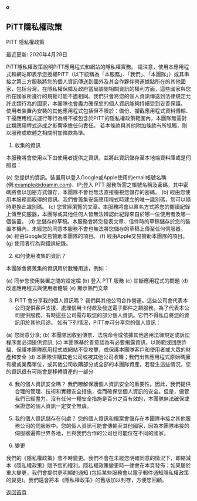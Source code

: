 ##### o
## PiTT隱私權政策

PiTT 隱私權政策

最近更新: 2020年4月28日

PiTT隱私權政策說明PiTT應用程式和網站的隱私權實務。
請注意，使用本應用程式和網站即表示您授權PiTT（以下統稱為「本服務」、「我們」、「本團隊」）或其串接之第三方服務將您的個人資訊傳送到國外及其合作夥伴營運據點所在的其他國家，包括台灣。在隱私權保障及政府當局調閱相關資訊的權利方面，這些國家與您所在國家所遵行的規範可能不盡相同。我們只會將您的個人資訊傳送到法律規定允許此類行為的國家，本團隊也會盡力確保您的個人資訊能夠持續受到妥善保護。
使用者裝置內安裝的其他應用程式包括但不限於：備份、攔截應用程式資料傳輸、干擾應用程式運行等行為將不被包含於PiTT的隱私權政策範圍內，本團隊無需對此類應用程式造成之影響承擔任何責任。
若本條款與其他附加條款有所牴觸，則以服務或軟體之相關附加條款為準。


1. 收集的資訊

本服務將會使用以下由使用者提供之資訊，並將此資訊儲存至本地端資料庫或是伺服器：

(a) 您提供的資訊。裝置用以登入Google或Apple使用的email帳號名稱(例:example@doamin.com)、IP;登入 PTT 服務所需之帳號名稱及密碼，其中密碼將會以加密方式儲存，本團隊不會也無法直接檢視您儲存的密碼。
(b) 經由您使用本服務而取得的資訊。我們會蒐集安裝應用程式時建立的唯一識別碼，您可以隨時更換此識別碼。
(c) 您曾經瀏覽的文章。本服務將會以匿名方式將您的閱讀紀錄上傳至伺服器，本團隊或其他任何人皆無法辨認此紀錄來自於哪一位使用者及哪一個裝置。
(d) 您儲存的草稿。本服務會將您發表文章、信件時的草稿儲存於您的裝置本機內，未經您的同意本服務不會也無法將您儲存的草稿上傳至任何伺服器。
(e) 經由Google交易贊助本團隊的項目。
(f) 經由Apple交易贊助本團隊的項目。
(g) 使用者行為與錯誤紀錄。


2. 如何使用收集的資訊？

本團隊會將蒐集的資訊用於數種用途，例如：

(a) 同步您使用裝置之間的設定檔
(b) 登入 PTT 服務
(c) 診斷應用程式的問題
(d) 改進應用程式與使用者體驗
(e) 顯示熱門文章


3. PiTT 會分享我的個人資訊嗎？
我們與其他公司合作營運。這些公司會代表本公司提供客戶支援、處理信用卡付款及發送電子郵件之類服務。為了代表本公司提供服務，有時這些公司需存取您的部分個人資訊。它們不得私自將您的資訊用於其他用途。
如有下列情況，PiTT亦可分享您的個人資訊：

(a) 您同意分享;
(b) 本團隊因收到傳票、法院命令或依據其他適用法律規定或訴訟程序而必須提供資訊;
(c) 本團隊基於善意認為有必要揭露資訊，以防範或回應詐騙、保護本團隊應用程式或網站不受攻擊，或保護本團隊客戶和使用者或大眾的財產和安全
(d) 本團隊併購其他公司或被其他公司收購；我們出售應用程式原始碼擁有權或業務單位，或其他公司收購部分或全部的本團隊資產。若發生這些情況，您的資訊很有可能會是移轉資產的一部分


4. 我的個人資訊安全嗎？
我們瞭解保護個人資訊安全的重要性。因此，我們提供合理的管理、技術和實體安全措施，從而確保您個人資訊的安全。但是，儘管我們已經盡力，沒有任何一種安全措施是百分之百有效的，本團隊無法確保或保證您的個人資訊一定安全無虞。


5. 我的個人資訊儲存在何處？
您的個人資訊和檔案會儲存在本團隊串接之其他服務公司的伺服器中。您的個人資訊可能會傳輸至其他國家，因為本團隊串接的伺服器遍佈世界各地，且與我們合作的公司也可能位在不同的國家。


6. 變更

我們的《隱私權政策》會不時變更。我們不會在未經您明確同意的情況下，即縮減本《隱私權政策》賦予您的權利。隱私權政策變更時一律會在本頁發佈；如果屬於重大變更，我們會提供更明顯的通知 (包括某些服務會以電子郵件通知隱私權政策的變更)。我們還會將本《隱私權政策》的舊版加以封存，方便您回顧。  
  
[返回首頁](https://kimieno.github.io/ios.pitt) 